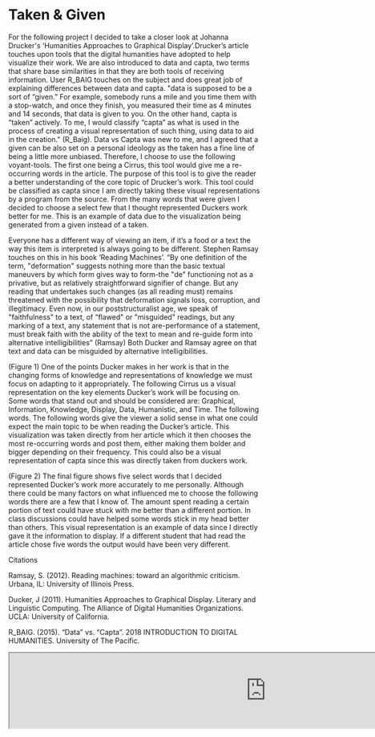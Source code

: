# Taken & Given

For the following project I decided to take a closer look at Johanna Drucker's ‘Humanities Approaches to Graphical Display’.Drucker’s article touches upon tools that the digital humanities have adopted to help visualize their work. We are also introduced to data and capta, two terms that share base similarities in that they are both tools of receiving information. User R_BAIG touches on the subject and does great job of explaining differences between data and capta. "data is supposed to be a sort of “given.” For example, somebody runs a mile and you time them with a stop-watch, and once they finish, you measured their time as 4 minutes and 14 seconds, that data is given to you. On the other hand, capta is “taken” actively.  To me, I would classify “capta” as what is used in the process of creating a visual representation of such thing, using data to aid in the creation." (R_Baig).
Data vs Capta was new to me, and I agreed that a given can be also set on a personal ideology as the taken has a fine line of being a little more unbiased. Therefore, I choose to use the following voyant-tools. The first one being a Cirrus, this tool would give me a re-occurring words in the article. The purpose of this tool is to give the reader a better understanding of the core topic of Drucker’s work. This tool could be classified as capta since I am directly taking these visual representations by a program from the source. From the many words that were given I decided to choose a select few that I thought represented Duckers work better for me. This is an example of data due to the visualization being generated from a given instead of a taken. 

Everyone has a different way of viewing an item, if it’s a food or a text the way this item is interpreted is always going to be different. Stephen Ramsay touches on this in his book ‘Reading Machines’.
“By one definition of the term, "deformation" suggests nothing more than
the basic textual maneuvers by which form gives way to form-the "de"
functioning not as a privative, but as relatively straightforward signifier of
change. But any reading that undertakes such changes (as all reading must)
remains threatened with the possibility that deformation signals loss, corruption,
and illegitimacy. Even now, in our poststructuralist age, we speak of
"faithfulness" to a text, of “flawed" or "misguided" readings, but any marking
of a text, any statement that is not are-performance of a statement, must break
faith with the ability of the text to mean and re-guide form into alternative intelligibilities” (Ramsay) 
Both Ducker and Ramsay agree on that text and data can be misguided by alternative intelligibilities. 

(Figure 1) One of the points Ducker makes in her work is that in the changing forms of knowledge and representations of knowledge we must focus on adapting to it appropriately. The following Cirrus us a visual representation on the key elements Ducker’s work will be focusing on. Some words that stand out and should be considered are: Graphical, Information, Knowledge, Display, Data, Humanistic, and Time. The following words. The following words give the viewer a solid sense in what one could expect the main topic to be when reading the Ducker’s article. This visualization was taken directly from her article which it then chooses the most re-occurring words and post them, either making them bolder and bigger depending on their frequency. This could also be a visual representation of capta since this was directly taken from duckers work. 

(Figure 2) The final figure shows five select words that I decided represented Ducker’s work more accurately to me personally. Although there could be many factors on what influenced me to choose the following words there are a few that I know of. The amount spent reading a certain portion of text could have stuck with me better than a different portion. In class discussions could have helped some words stick in my head better than others. This visual representation is an example of data since I directly gave it the information to display. If a different student that had read the article chose five words the output would have been very different.  


Citations

Ramsay, S. (2012). Reading machines: toward an algorithmic criticism. Urbana, IL: University of Illinois Press. 

Ducker, J (2011). Humanities Approaches to Graphical Display. Literary and Linguistic Computing. The Alliance of Digital Humanities Organizations. UCLA: University of California.

R_BAIG. (2015). “Data” vs. “Capta”. 2018 INTRODUCTION TO DIGITAL HUMANITIES. University of The Pacific. 

<iframe style="width: 1024px; height:768 px;" src="http://sm16ut.github.io/IASC-2P02/d3index.html"></iframe>

